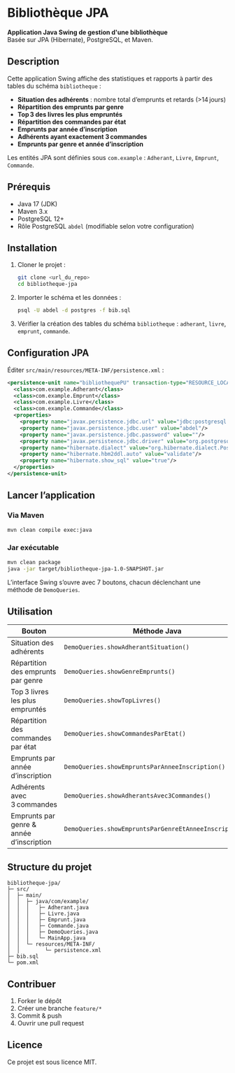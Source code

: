 # Bibliothèque JPA

**Application Java Swing de gestion d'une bibliothèque**  
Basée sur JPA (Hibernate), PostgreSQL, et Maven.

## Description
Cette application Swing affiche des statistiques et rapports à partir des tables du schéma `bibliotheque` :

- **Situation des adhérents** : nombre total d’emprunts et retards (>14 jours)  
- **Répartition des emprunts par genre**  
- **Top 3 des livres les plus empruntés**  
- **Répartition des commandes par état**  
- **Emprunts par année d’inscription**  
- **Adhérents ayant exactement 3 commandes**  
- **Emprunts par genre et année d’inscription**

Les entités JPA sont définies sous `com.example` : `Adherant`, `Livre`, `Emprunt`, `Commande`.

## Prérequis
- Java 17 (JDK)  
- Maven 3.x  
- PostgreSQL 12+  
- Rôle PostgreSQL `abdel` (modifiable selon votre configuration)

## Installation
1. Cloner le projet :
   ```bash
   git clone <url_du_repo>
   cd bibliotheque-jpa
   ```
2. Importer le schéma et les données :
   ```bash
   psql -U abdel -d postgres -f bib.sql
   ```
3. Vérifier la création des tables du schéma `bibliotheque` : `adherant`, `livre`, `emprunt`, `commande`.

## Configuration JPA
Éditer `src/main/resources/META-INF/persistence.xml` :
```xml
<persistence-unit name="bibliothequePU" transaction-type="RESOURCE_LOCAL">
  <class>com.example.Adherant</class>
  <class>com.example.Emprunt</class>
  <class>com.example.Livre</class>
  <class>com.example.Commande</class>
  <properties>
    <property name="javax.persistence.jdbc.url" value="jdbc:postgresql://localhost:5432/postgres"/>
    <property name="javax.persistence.jdbc.user" value="abdel"/>
    <property name="javax.persistence.jdbc.password" value=""/>
    <property name="javax.persistence.jdbc.driver" value="org.postgresql.Driver"/>
    <property name="hibernate.dialect" value="org.hibernate.dialect.PostgreSQLDialect"/>
    <property name="hibernate.hbm2ddl.auto" value="validate"/>
    <property name="hibernate.show_sql" value="true"/>
  </properties>
</persistence-unit>
```

## Lancer l’application
### Via Maven
```bash
mvn clean compile exec:java
```
### Jar exécutable
```bash
mvn clean package
java -jar target/bibliotheque-jpa-1.0-SNAPSHOT.jar
```
L’interface Swing s’ouvre avec 7 boutons, chacun déclenchant une méthode de `DemoQueries`.

## Utilisation
| Bouton                                    | Méthode Java                                    |
|-------------------------------------------|-------------------------------------------------|
| Situation des adhérents                   | `DemoQueries.showAdherantSituation()`            |
| Répartition des emprunts par genre        | `DemoQueries.showGenreEmprunts()`                |
| Top 3 livres les plus empruntés           | `DemoQueries.showTopLivres()`                    |
| Répartition des commandes par état        | `DemoQueries.showCommandesParEtat()`             |
| Emprunts par année d’inscription          | `DemoQueries.showEmpruntsParAnneeInscription()`  |
| Adhérents avec 3 commandes                | `DemoQueries.showAdherantsAvec3Commandes()`      |
| Emprunts par genre & année d’inscription  | `DemoQueries.showEmpruntsParGenreEtAnneeInscription()` |

## Structure du projet
```
bibliotheque-jpa/
├─ src/
│  ├─ main/
│  │  ├─ java/com/example/
│  │  │   ├─ Adherant.java
│  │  │   ├─ Livre.java
│  │  │   ├─ Emprunt.java
│  │  │   ├─ Commande.java
│  │  │   ├─ DemoQueries.java
│  │  │   └─ MainApp.java
│  │  └─ resources/META-INF/
│  │        └─ persistence.xml
├─ bib.sql
└─ pom.xml
```

## Contribuer
1. Forker le dépôt  
2. Créer une branche `feature/*`  
3. Commit & push  
4. Ouvrir une pull request

## Licence
Ce projet est sous licence MIT.

